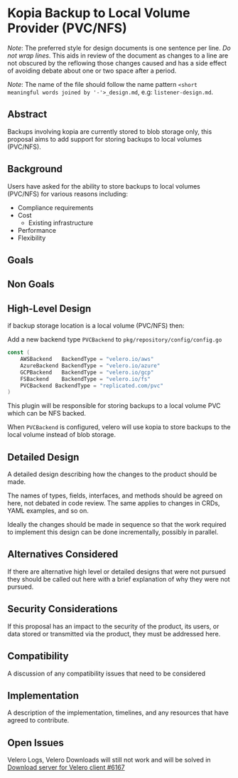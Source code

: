 # Kopia Backup to Local Volume Provider (PVC/NFS)

_Note_: The preferred style for design documents is one sentence per line.
*Do not wrap lines*.
This aids in review of the document as changes to a line are not obscured by the reflowing those changes caused and has a side effect of avoiding debate about one or two space after a period.

_Note_: The name of the file should follow the name pattern `<short meaningful words joined by '-'>_design.md`, e.g:
`listener-design.md`.

## Abstract
Backups involving kopia are currently stored to blob storage only, this proposal aims to add support for storing backups to local volumes (PVC/NFS).

## Background
Users have asked for the ability to store backups to local volumes (PVC/NFS) for various reasons including:
- Compliance requirements
- Cost
  - Existing infrastructure
- Performance
- Flexibility

## Goals
<!-- - A short list of things which will be accomplished by implementing this proposal.
- Two things is ok.
- Three is pushing it.
- More than three goals suggests that the proposal's scope is too large. -->

## Non Goals
<!-- - A short list of items which are:
- a. out of scope
- b. follow on items which are deliberately excluded from this proposal. -->


## High-Level Design
if backup storage location is a local volume (PVC/NFS) then:

Add a new backend type `PVCBackend` to `pkg/repository/config/config.go`

```go
const (
	AWSBackend   BackendType = "velero.io/aws"
	AzureBackend BackendType = "velero.io/azure"
	GCPBackend   BackendType = "velero.io/gcp"
	FSBackend    BackendType = "velero.io/fs"
	PVCBackend BackendType = "replicated.com/pvc"
)
```

This plugin will be responsible for storing backups to a local volume PVC which can be NFS backed.

When `PVCBackend` is configured, velero will use kopia to store backups to the local volume instead of blob storage.

## Detailed Design
A detailed design describing how the changes to the product should be made.

The names of types, fields, interfaces, and methods should be agreed on here, not debated in code review.
The same applies to changes in CRDs, YAML examples, and so on.

Ideally the changes should be made in sequence so that the work required to implement this design can be done incrementally, possibly in parallel.

## Alternatives Considered
If there are alternative high level or detailed designs that were not pursued they should be called out here with a brief explanation of why they were not pursued.

## Security Considerations
If this proposal has an impact to the security of the product, its users, or data stored or transmitted via the product, they must be addressed here.

## Compatibility
A discussion of any compatibility issues that need to be considered

## Implementation
A description of the implementation, timelines, and any resources that have agreed to contribute.

## Open Issues
<!-- A discussion of issues relating to this proposal for which the author does not know the solution. This section may be omitted if there are none. -->

Velero Logs, Velero Downloads will still not work and will be solved in [Download server for Velero client #6167
](https://github.com/vmware-tanzu/velero/issues/6167)